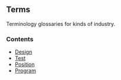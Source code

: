## Terms

Terminology glossaries for kinds of industry.

### Contents

- [Design](./docs/design.md)
- [Test](./docs/test.md)
- [Position](./docs/position.md)
- [Program](./docs/program.md)
